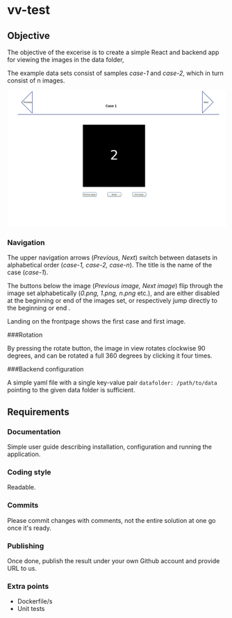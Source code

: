 # vv-test

## Objective

The objective of the excerise is to create a simple React and backend app for viewing the images in the data folder,

The example data sets consist of samples *case-1* and *case-2*, which in turn consist of n images.

![image wireframe](./wireframe.png)

### Navigation
The upper navigation arrows (*Previous, Next*) switch between datasets in alphabetical order (*case-1, case-2, case-n*). The title is the name of the case (*case-1*).

The buttons below the image (*Previous image, Next image*) flip through the image set alphabetically (*0.png, 1.png, n.png* etc.), and are either disabled at the beginning or end of the images set, or respectively jump directly to the beginning or end .

Landing on the frontpage shows the first case and first image.

###Rotation

By pressing the rotate button, the image in view rotates clockwise 90 degrees, and can be rotated a full 360 degrees by clicking it four times.

###Backend configuration

A simple yaml file with a single key-value pair ```datafolder: /path/to/data``` pointing to the given data folder is sufficient.




## Requirements

### Documentation

Simple user guide describing installation, configuration and running the application. 

### Coding style

Readable.

### Commits

Please commit changes with comments, not the entire solution at one go once it's ready.

### Publishing

Once done, publish the result under your own Github account and provide URL to us. 


### Extra points
- Dockerfile/s
- Unit tests



